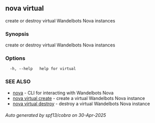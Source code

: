 ## nova virtual

create or destroy virtual Wandelbots Nova instances

### Synopsis

create or destroy virtual Wandelbots Nova instances

### Options

```
  -h, --help   help for virtual
```

### SEE ALSO

* [nova](nova.md)	 - CLI for interacting with Wandelbots Nova
* [nova virtual create](nova_virtual_create.md)	 - create a virtual Wandelbots Nova instance
* [nova virtual destroy](nova_virtual_destroy.md)	 - destroy a virtual Wandelbots Nova instance

###### Auto generated by spf13/cobra on 30-Apr-2025

